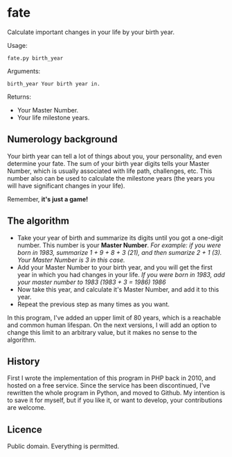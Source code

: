 # fate

Calculate important changes in your life by your birth year.

Usage:

    fate.py birth_year
    
Arguments:

    birth_year Your birth year in.
  
Returns:
  + Your Master Number.
  + Your life milestone years.

## Numerology background
Your birth year can tell a lot of things about you, your personality, and even determine your fate. The sum of your birth year digits tells your Master Number, which is usually associated with life path, challenges, etc. This number also can be used to calculate the milestone years (the years you will have significant changes in your life).

Remember, **it's just a game!** 

## The algorithm
 + Take your year of birth and summarize its digits until you got a one-digit number. This number is your **Master Number**.
  *For example: if you were born in 1983, summarize 1 + 9 + 8 + 3 (21), and then sumarize 2 + 1 (3). Your Master Number is 3 in this case.*
 + Add your Master Number to your birth year, and you will get the first year in which you had changes in your life.
  *If you were born in 1983, add your master number to 1983 (1983 + 3 = 1986) 1986*
 + Now take this year, and calculate it's Master Number, and add it to this year.
 + Repeat the previous step as many times as you want.
 
In this program, I've added an upper limit of 80 years, which is a reachable and common human lifespan. On the next versions, I will add an option to change this limit to an arbitrary value, but it makes no sense to the algorithm.

## History
First I wrote the implementation of this program in PHP back in 2010, and hosted on a free service. Since the service has been discontinued, I've rewritten the whole program in Python, and moved to Github. My intention is to save it for myself, but if you like it, or want to develop, your contributions are welcome.

## Licence
Public domain. Everything is permitted.
